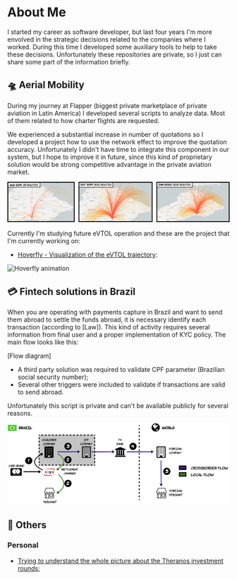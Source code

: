 # About Me

I started my career as software developer, but last four years I'm more envolved in the strategic decisions related to the companies where I worked.
During this time I developed some auxiliary tools to help to take these decisions. Unfortunately these repositories are private, so I just can share some part of the information briefly.

## :flying_saucer:  Aerial Mobility

During my journey at Flapper (biggest private marketplace of private aviation in Latin America) I developed several scripts to analyze data. Most of them related to how charter flights are requested.

We experienced a substantial increase in number of quotations so I developed a project how to use the network effect to improve the quotation accuracy. Unfortunately I didn't have time to integrate this component in our system, but I hope to improve it in future, since this kind of proprietary solution would be strong competitive advantage in the private aviation market.

![Flapper quotations evolution](/images/quotations.png)

Currently I'm studying future eVTOL operation and these are the project that I'm currently working on:
- [Hoverfly - Visualization of the eVTOL trajectory](https://github.com/avirzin/hoverfly.git):

![Hoverfly animation](/images/hoverfly.gif)

## :credit_card:  Fintech solutions in Brazil

When you are operating with payments capture in Brazil and want to send them abroad to settle the funds abroad, it is necessary identify each transaction (according to [Law]). This kind of activity requires several information from final user and a proper implementation of KYC policy. The main flow looks like this:

[Flow diagram]

- A third party solution was required to validate CPF parameter (Brazilian social security number);
- Several other triggers were included to validate if transactions are valid to send abroad. 

Unfortunately this script is private and can't be available publicly for several reasons.

![International Payment Facilitator flow](/images/crossborder.png)


## :jigsaw:  Others

### Personal

- [Trying to understand the whole picture about the Theranos investment rounds](https://github.com/avirzin/bloodrop);
